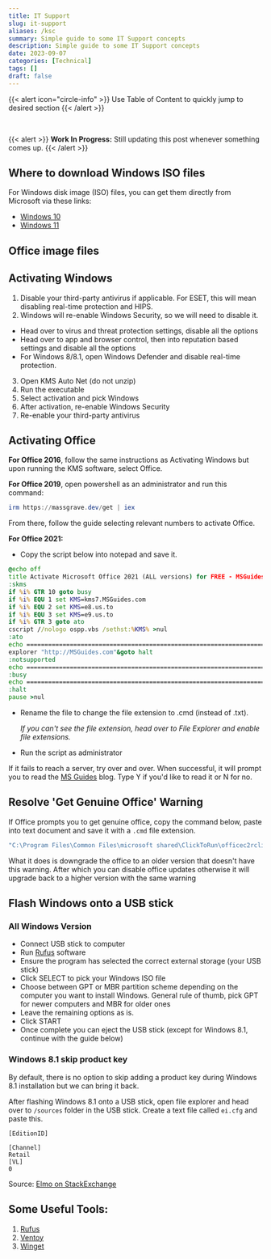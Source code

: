 ```yaml
---
title: IT Support
slug: it-support
aliases: /ksc
summary: Simple guide to some IT Support concepts
description: Simple guide to some IT Support concepts
date: 2023-09-07
categories: [Technical]
tags: []
draft: false
---
```

{{< alert icon="circle-info" >}}
Use Table of Content to quickly jump to desired section 
{{< /alert >}}

<br>

{{< alert >}}
**Work In Progress:** Still updating this post whenever something comes up.
{{< /alert >}}

## Where to download Windows ISO files

For Windows disk image (ISO) files, you can get them directly from Microsoft via these links:
- [Windows 10](https://www.microsoft.com/en-us/software-download/windows10ISO)
- [Windows 11](https://www.microsoft.com/software-download/windows11)

## Office image files 

## Activating Windows 
1. Disable your third-party antivirus if applicable. For ESET, this will mean disabling real-time protection and HIPS.
2. Windows will re-enable Windows Security, so we will need to disable it. 
 - Head over to virus and threat protection settings, disable all the options 
 - Head over to app and browser control, then into reputation based settings and disable all the options 
 - For Windows 8/8.1, open Windows Defender and disable real-time protection.
3. Open KMS Auto Net (do not unzip)
4. Run the executable 
5. Select activation and pick Windows
6. After activation, re-enable Windows Security 
7. Re-enable your third-party antivirus


## Activating Office 

**For Office 2016**, follow the same instructions as Activating Windows but upon running the KMS software, select Office.

**For Office 2019**, open powershell as an administrator and run this command:


```powershell
irm https://massgrave.dev/get | iex
```

From there, follow the guide selecting relevant numbers to activate Office.

**For Office 2021:**
- Copy the script below into notepad and save it.


```cmd
@echo off
title Activate Microsoft Office 2021 (ALL versions) for FREE - MSGuides.com&cls&echo =====================================================================================&echo #Project: Activating Microsoft software products for FREE without additional software&echo =====================================================================================&echo.&echo #Supported products:&echo - Microsoft Office Standard 2021&echo - Microsoft Office Professional Plus 2021&echo.&echo.&(if exist "%ProgramFiles%\Microsoft Office\Office16\ospp.vbs" cd /d "%ProgramFiles%\Microsoft Office\Office16")&(if exist "%ProgramFiles(x86)%\Microsoft Office\Office16\ospp.vbs" cd /d "%ProgramFiles(x86)%\Microsoft Office\Office16")&(for /f %%x in ('dir /b ..\root\Licenses16\ProPlus2021VL_KMS*.xrm-ms') do cscript ospp.vbs /inslic:"..\root\Licenses16\%%x" >nul)&echo.&echo =====================================================================================&echo Activating your product...&cscript //nologo slmgr.vbs /ckms >nul&cscript //nologo ospp.vbs /setprt:1688 >nul&cscript //nologo ospp.vbs /unpkey:6F7TH >nul&set i=1&cscript //nologo ospp.vbs /inpkey:FXYTK-NJJ8C-GB6DW-3DYQT-6F7TH >nul||goto notsupported
:skms
if %i% GTR 10 goto busy
if %i% EQU 1 set KMS=kms7.MSGuides.com
if %i% EQU 2 set KMS=e8.us.to
if %i% EQU 3 set KMS=e9.us.to
if %i% GTR 3 goto ato
cscript //nologo ospp.vbs /sethst:%KMS% >nul
:ato
echo =====================================================================================&echo.&echo.&cscript //nologo ospp.vbs /act | find /i "successful" && (echo.&echo =====================================================================================&echo.&echo #My official blog: MSGuides.com&echo.&echo #How it works: bit.ly/kms-server&echo.&echo #Please feel free to contact me at msguides.com@gmail.com if you have any questions or concerns.&echo.&echo #Please consider supporting this project: donate.msguides.com&echo #Your support is helping me keep my servers running 24/7!&echo.&echo =====================================================================================&choice /n /c YN /m "Would you like to visit my blog [Y,N]?" & if errorlevel 2 exit) || (echo The connection to my KMS server failed! Trying to connect to another one... & echo Please wait... & echo. & echo. & set /a i+=1 & goto skms)
explorer "http://MSGuides.com"&goto halt
:notsupported
echo =====================================================================================&echo.&echo Sorry, your version is not supported.&echo.&goto halt
:busy
echo =====================================================================================&echo.&echo Sorry, the server is busy and can't respond to your request. Please try again.&echo.
:halt
pause >nul
```
- Rename the file to change the file extension to .cmd (instead of .txt). 
  
  *If you can't see the file extension, head over to File Explorer and enable file extensions.*
- Run the script as administrator

If it fails to reach a server, try over and over. When successful, it will prompt you to read the [MS Guides](https://msguides.com) blog. Type Y if you'd like to read it or N for no. 

## Resolve 'Get Genuine Office' Warning

If Office prompts you to get genuine office, copy the command below, paste into text document and save it with a `.cmd` file extension. 

```cmd
"C:\Program Files\Common Files\microsoft shared\ClickToRun\officec2rclient.exe" /update user updatetoversion=16.0.13801.20360
```
What it does is downgrade the office to an older version that doesn't have this warning. After which you can disable office updates otherwise it will upgrade back to a higher version with the same warning 

## Flash Windows onto a USB stick

### All Windows Version 
- Connect USB stick to computer 
- Run [Rufus](https://rufus.ie) software
- Ensure the program has selected the correct external storage (your USB stick)
- Click SELECT to pick your Windows ISO file 
- Choose between GPT or MBR partition scheme depending on the computer you want to install Windows. General rule of thumb, pick GPT for newer computers and MBR for older ones
- Leave the remaining options as is. 
- Click START
- Once complete you can eject the USB stick (except for Windows 8.1, continue with the guide below)

### Windows 8.1 skip product key

By default, there is no option to skip adding a product key during Windows 8.1 installation but we can bring it back. 

After flashing Windows 8.1 onto a USB stick, open file explorer and head over to `/sources` folder in the USB stick.
Create a text file called `ei.cfg` and paste this. 

```text
[EditionID]

[Channel]
Retail
[VL]
0
```

Source: [Elmo on StackExchange](https://superuser.com/a/498437)

## Some Useful Tools: 
1. [Rufus](https://rufus.ie/en/)
2. [Ventoy](https://www.ventoy.net/)
3. [Winget](https://learn.microsoft.com/en-us/windows/package-manager/winget/)
